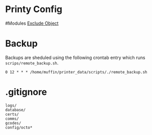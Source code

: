 # Printy Config

#Modules
[Exclude Object](https://www.klipper3d.org/Exclude_Object.html)

# Backup
Backups are sheduled using the following crontab entry which runs `scrips/remote_backup.sh`.

```
0 12 * * * /home/muffin/printer_data/scripts/./remote_backup.sh
```

# .gitignore
```
logs/
database/
certs/
comms/
gcodes/
config/octo*
```
